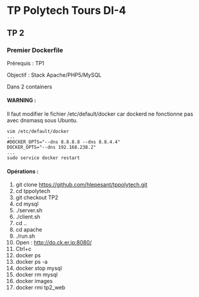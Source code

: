 # TP Polytech Tours DI-4

## TP 2

### Premier Dockerfile

Prérequis : TP1

Objectif : Stack Apache/PHP5/MySQL

Dans 2 containers

#### WARNING :

Il faut modifier le fichier /etc/default/docker car dockerd ne fonctionne pas avec dnsmasq sous Ubuntu.

```
vim /etc/default/docker
...
#DOCKER_OPTS="--dns 8.8.8.8 --dns 8.8.4.4"
DOCKER_OPTS="--dns 192.168.238.2"
...
sudo service docker restart
```

#### Opérations :

1. git clone https://github.com/hlepesant/tppolytech.git
1. cd tppolytech
1. git checkout TP2
1. cd mysql
1. ./server.sh
1. ./client.sh
1. cd ..
1. cd apache
1. ./run.sh
1. Open : http://do.ck.er.ip:8080/
1. Ctrl+c
1. docker ps
1. docker ps -a
1. docker stop mysql
1. docker rm mysql
1. docker images
1. docker rmi tp2_web

